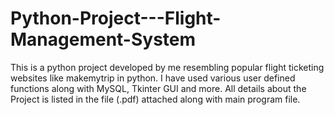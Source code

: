 # Python-Project---Flight-Management-System
This is a python project developed by me resembling popular flight ticketing websites like makemytrip in python.
I have used various user defined functions along with MySQL, Tkinter GUI and more.
All details about the Project is listed in the file (.pdf) attached along with main program file.
